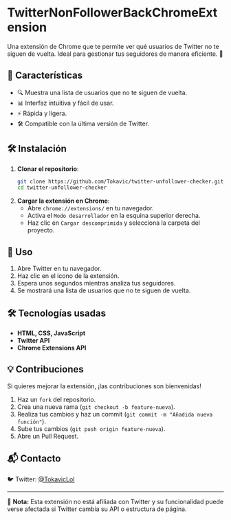 # TwitterNonFollowerBackChromeExtension

Una extensión de Chrome que te permite ver qué usuarios de Twitter no te siguen de vuelta. Ideal para gestionar tus seguidores de manera eficiente. 🚀

## 📌 Características

- 🔍 Muestra una lista de usuarios que no te siguen de vuelta.
- 📊 Interfaz intuitiva y fácil de usar.
- ⚡ Rápida y ligera.
- 🛠️ Compatible con la última versión de Twitter.

## 🛠 Instalación

1. **Clonar el repositorio**:
   ```bash
   git clone https://github.com/Tokavic/twitter-unfollower-checker.git
   cd twitter-unfollower-checker
   ```
2. **Cargar la extensión en Chrome**:
   - Abre `chrome://extensions/` en tu navegador.
   - Activa el `Modo desarrollador` en la esquina superior derecha.
   - Haz clic en `Cargar descomprimida` y selecciona la carpeta del proyecto.

## 🚀 Uso

1. Abre Twitter en tu navegador.
2. Haz clic en el icono de la extensión.
3. Espera unos segundos mientras analiza tus seguidores.
4. Se mostrará una lista de usuarios que no te siguen de vuelta.

## 🛠 Tecnologías usadas

- **HTML, CSS, JavaScript**
- **Twitter API**
- **Chrome Extensions API**

## 💡 Contribuciones

Si quieres mejorar la extensión, ¡las contribuciones son bienvenidas!

1. Haz un `fork` del repositorio.
2. Crea una nueva rama (`git checkout -b feature-nueva`).
3. Realiza tus cambios y haz un commit (`git commit -m "Añadida nueva función"`).
4. Sube tus cambios (`git push origin feature-nueva`).
5. Abre un Pull Request.

## 📬 Contacto
  
🐦 Twitter: [@TokavicLol](https://twitter.com/TokavicLol)  

---

📢 **Nota:** Esta extensión no está afiliada con Twitter y su funcionalidad puede verse afectada si Twitter cambia su API o estructura de página.
